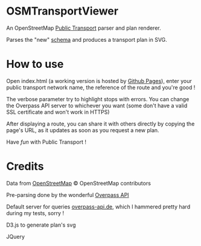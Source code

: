 OSMTransportViewer
==================

An OpenStreetMap [Public Transport](https://wiki.openstreetmap.org/wiki/Public_transport) parser and plan renderer.

Parses the "new" [schema](https://wiki.openstreetmap.org/wiki/Proposed_features/Public_Transport) and produces a transport plan in SVG.

# How to use #

Open index.html (a working version is hosted by [Github Pages](https://gileri.github.io/OSMTransportViewer/)),
enter your public transport network name, the reference of the route and you're good !

The verbose parameter try to highlight stops with errors.
You can change the Overpass API server to whichever you want (some don't have a valid SSL certificate and won't work in HTTPS)

After displaying a route, you can share it with others directly by copying the page's URL, as it updates as soon as you request a new plan.

Have *fun* with Public Transport !

# Credits #

Data from [OpenStreetMap](http://www.openstreetmap.org) © OpenStreetMap contributors

Pre-parsing done by the wonderful [Overpass API](http://wiki.openstreetmap.org/wiki/Overpass_API)

Default server for queries [overpass-api.de](http://overpass-api.de/), which I hammered pretty hard during my tests, sorry !

D3.js to generate plan's svg

JQuery
